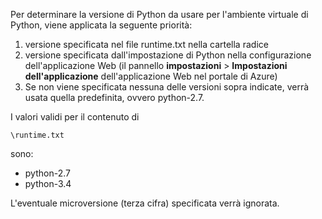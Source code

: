 Per determinare la versione di Python da usare per l'ambiente virtuale di Python, viene applicata la seguente priorità:

1. versione specificata nel file runtime.txt nella cartella radice
1. versione specificata dall'impostazione di Python nella configurazione dell'applicazione Web (il pannello **impostazioni** > **Impostazioni dell'applicazione** dell'applicazione Web nel portale di Azure)
1. Se non viene specificata nessuna delle versioni sopra indicate, verrà usata quella predefinita, ovvero python-2.7.

I valori validi per il contenuto di

    \runtime.txt

sono:

- python-2.7
- python-3.4

L'eventuale microversione (terza cifra) specificata verrà ignorata.

<!---HONumber=July15_HO4-->